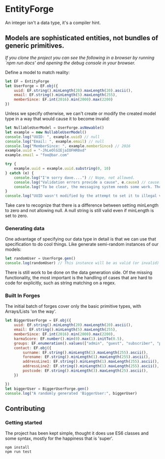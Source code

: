 # EntityForge

An integer isn't a data type, it's a compiler hint.

## Models are sophisticated entities, not bundles of generic primitives.

*If you clone the project you can see the following in a browser by running `npm run docs' and opening the debug console in your browser.* 


Define a model to match reality:

```javascript
let EF = EntityForge
let UserForge = EF.obj({
    uuid: EF.string().minLength(20).maxLength(20).ascii(),
    email: EF.string().minLength(5).maxLength(255),
    memberSince: EF.int(2016).min(2000).max(2200)
})
```

Unless we specify otherwise, we can't create or modify the created model type in a way that would cause it to become invalid:

```javascript
let NullableUserModel = UserForge.asNewable()
let example = new NullableUserModel()
console.log("UUID: ", example.uuid) // null
console.log("Email: ", example.email) // null
console.log("MemberSince: ", example.memberSince) // 2016
example.uuid = "-JhLeOlGIEjaIOFHR0xd"
example.email = "foo@bar.com"

try {
    example.uuid = example.uuid.substring(0, 10)
} catch (e) {
    console.log("I'm sorry dave....") // Nope, not allowed.
    console.log("Validation errors provide a cause", e.cause) // cause: { minLength: { value: theBadVal, message: aMessageKey, args: theValidationArgs} }
    console.log("To be clear, the messaging system needs some work. The cause message is: ", e.cause.minLength.message) // @restriction.minLength
}
console.log("UUID wasn't modified by the attempt to set it to illegal value:", example.uuid) // "-JhLeOlGIEjaIOFHR0xd" --- value not modified if invalid.

```

Take care to recognize that there is a difference between setting minLength to zero and not allowing null. A null string is still valid even if minLength is set to zero.

### Generating data
One advantage of specifying our data type in detail is that we can use that specification to do cool things. Like generate semi-random instances of our models:

```javascript
let randomUser = UserForge.gen()
console.log(randomUser) // This instance will be as valid (or invalid) as your Forge definition constraints allow.
```

There is still work to be done on the data generation side. Of the missing functionality, the most important is the handling of cases that are hard to code for explicitly, such as string matching on a regex.

### Built In Forges

The initial batch of forges cover only the basic primitive types, with Arrays/Lists 'on the way'.

```javascript
let BiggerUserForge = EF.obj({
    uuid: EF.string().minLength(20).maxLength(20).ascii(),
    email: EF.string().minLength(5).maxLength(255),
    memberSince: EF.int(2016).min(2000).max(2200),
    karmaScore: EF.number().min(0).max(1).initTo(0.5),
    groups: EF.enumeration().values(["admin", "guest", "subscriber", "paid-member"]),
    contact: EF.obj({
        surname: EF.string().minLength(1).maxLength(255).ascii(),
        forename: EF.string().minLength(1).maxLength(255).ascii(),
        addressLine1: EF.string().minLength(1).maxLength(255).ascii(),
        addressLine2: EF.string().minLength(1).maxLength(255).ascii(),
        postcode: EF.string().minLength(3).maxLength(25).ascii(),
    })

})
let biggerUser = BiggerUserForge.gen()
console.log("A randomly generated 'BiggerUser:", biggerUser)
```
 


## Contributing

### Getting started

The project has been kept simple, thought it does use ES6 classes and some syntax, mostly for the happiness that 
is 'super'.   
```console
npm install
npm run test
```